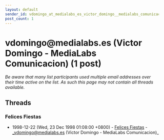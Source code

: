 ```yaml
---
layout: default
sender_id: vdomingo_at_medialabs_es_victor_domingo__medialabs_comunicacion_
post_count: 1
---
```


# vdomingo<span>@</span>medialabs.es (Victor Domingo - MediaLabs Comunicacion) (1 post)

_Be aware that many list participants used multiple email addresses over their time active on the list. As such this page may not contain all threads available._

## Threads

### Felices Fiestas
+ 1998-12-22 (Wed, 23 Dec 1998 01:08:00 +0800) - [Felices Fiestas](/archive/1998/12/e6ce6fd6ff4ce4ab315efa89be4172eac8522076967b697abaf8b29309f982c3) - _vdomingo@medialabs.es (Victor Domingo - MediaLabs Comunicacion)_

